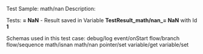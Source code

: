 Test Sample: math/nan
Description: 

Tests:
	**= NaN** - Result saved in Variable **TestResult_math/nan_= NaN** with Id **1**

Schemas used in this test case:
	debug/log
	event/onStart
	flow/branch
	flow/sequence
	math/isnan
	math/nan
	pointer/set
	variable/get
	variable/set
